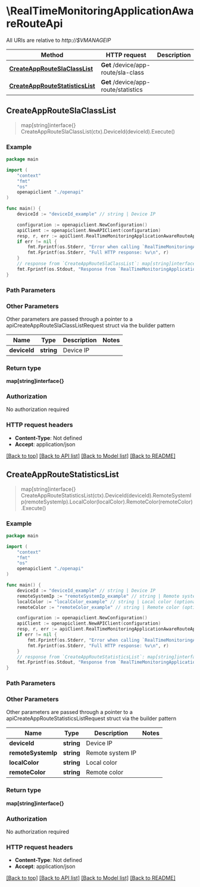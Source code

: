 # \RealTimeMonitoringApplicationAwareRouteApi

All URIs are relative to *http://$VMANAGEIP*

Method | HTTP request | Description
------------- | ------------- | -------------
[**CreateAppRouteSlaClassList**](RealTimeMonitoringApplicationAwareRouteApi.md#CreateAppRouteSlaClassList) | **Get** /device/app-route/sla-class | 
[**CreateAppRouteStatisticsList**](RealTimeMonitoringApplicationAwareRouteApi.md#CreateAppRouteStatisticsList) | **Get** /device/app-route/statistics | 



## CreateAppRouteSlaClassList

> map[string]interface{} CreateAppRouteSlaClassList(ctx).DeviceId(deviceId).Execute()





### Example

```go
package main

import (
    "context"
    "fmt"
    "os"
    openapiclient "./openapi"
)

func main() {
    deviceId := "deviceId_example" // string | Device IP

    configuration := openapiclient.NewConfiguration()
    apiClient := openapiclient.NewAPIClient(configuration)
    resp, r, err := apiClient.RealTimeMonitoringApplicationAwareRouteApi.CreateAppRouteSlaClassList(context.Background()).DeviceId(deviceId).Execute()
    if err != nil {
        fmt.Fprintf(os.Stderr, "Error when calling `RealTimeMonitoringApplicationAwareRouteApi.CreateAppRouteSlaClassList``: %v\n", err)
        fmt.Fprintf(os.Stderr, "Full HTTP response: %v\n", r)
    }
    // response from `CreateAppRouteSlaClassList`: map[string]interface{}
    fmt.Fprintf(os.Stdout, "Response from `RealTimeMonitoringApplicationAwareRouteApi.CreateAppRouteSlaClassList`: %v\n", resp)
}
```

### Path Parameters



### Other Parameters

Other parameters are passed through a pointer to a apiCreateAppRouteSlaClassListRequest struct via the builder pattern


Name | Type | Description  | Notes
------------- | ------------- | ------------- | -------------
 **deviceId** | **string** | Device IP | 

### Return type

**map[string]interface{}**

### Authorization

No authorization required

### HTTP request headers

- **Content-Type**: Not defined
- **Accept**: application/json

[[Back to top]](#) [[Back to API list]](../README.md#documentation-for-api-endpoints)
[[Back to Model list]](../README.md#documentation-for-models)
[[Back to README]](../README.md)


## CreateAppRouteStatisticsList

> map[string]interface{} CreateAppRouteStatisticsList(ctx).DeviceId(deviceId).RemoteSystemIp(remoteSystemIp).LocalColor(localColor).RemoteColor(remoteColor).Execute()





### Example

```go
package main

import (
    "context"
    "fmt"
    "os"
    openapiclient "./openapi"
)

func main() {
    deviceId := "deviceId_example" // string | Device IP
    remoteSystemIp := "remoteSystemIp_example" // string | Remote system IP (optional)
    localColor := "localColor_example" // string | Local color (optional)
    remoteColor := "remoteColor_example" // string | Remote color (optional)

    configuration := openapiclient.NewConfiguration()
    apiClient := openapiclient.NewAPIClient(configuration)
    resp, r, err := apiClient.RealTimeMonitoringApplicationAwareRouteApi.CreateAppRouteStatisticsList(context.Background()).DeviceId(deviceId).RemoteSystemIp(remoteSystemIp).LocalColor(localColor).RemoteColor(remoteColor).Execute()
    if err != nil {
        fmt.Fprintf(os.Stderr, "Error when calling `RealTimeMonitoringApplicationAwareRouteApi.CreateAppRouteStatisticsList``: %v\n", err)
        fmt.Fprintf(os.Stderr, "Full HTTP response: %v\n", r)
    }
    // response from `CreateAppRouteStatisticsList`: map[string]interface{}
    fmt.Fprintf(os.Stdout, "Response from `RealTimeMonitoringApplicationAwareRouteApi.CreateAppRouteStatisticsList`: %v\n", resp)
}
```

### Path Parameters



### Other Parameters

Other parameters are passed through a pointer to a apiCreateAppRouteStatisticsListRequest struct via the builder pattern


Name | Type | Description  | Notes
------------- | ------------- | ------------- | -------------
 **deviceId** | **string** | Device IP | 
 **remoteSystemIp** | **string** | Remote system IP | 
 **localColor** | **string** | Local color | 
 **remoteColor** | **string** | Remote color | 

### Return type

**map[string]interface{}**

### Authorization

No authorization required

### HTTP request headers

- **Content-Type**: Not defined
- **Accept**: application/json

[[Back to top]](#) [[Back to API list]](../README.md#documentation-for-api-endpoints)
[[Back to Model list]](../README.md#documentation-for-models)
[[Back to README]](../README.md)

